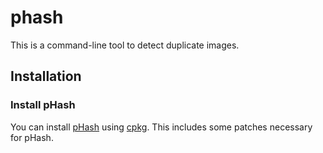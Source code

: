 # phash

This is a command-line tool to detect duplicate images.

## Installation

### Install pHash

You can install [pHash](http://phash.org/) using
[cpkg](http://hackage.haskell.org/package/cpkg). This includes some patches
necessary for pHash.
